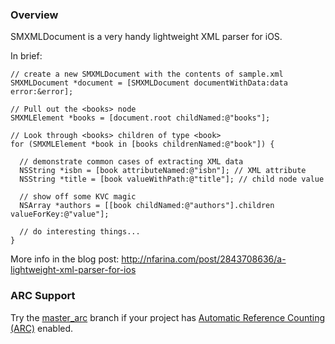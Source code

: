
### Overview

SMXMLDocument is a very handy lightweight XML parser for iOS.

In brief:

    // create a new SMXMLDocument with the contents of sample.xml
    SMXMLDocument *document = [SMXMLDocument documentWithData:data error:&error];

    // Pull out the <books> node
    SMXMLElement *books = [document.root childNamed:@"books"];

    // Look through <books> children of type <book>
    for (SMXMLElement *book in [books childrenNamed:@"book"]) {
      
      // demonstrate common cases of extracting XML data
      NSString *isbn = [book attributeNamed:@"isbn"]; // XML attribute
      NSString *title = [book valueWithPath:@"title"]; // child node value
      
      // show off some KVC magic
      NSArray *authors = [[book childNamed:@"authors"].children valueForKey:@"value"];
      
      // do interesting things...
    }

More info in the blog post:
http://nfarina.com/post/2843708636/a-lightweight-xml-parser-for-ios

### ARC Support

Try the [master_arc](https://github.com/nfarina/xmldocument/tree/master_arc) branch if your project has [Automatic Reference Counting (ARC)](http://clang.llvm.org/docs/AutomaticReferenceCounting.html) enabled.
